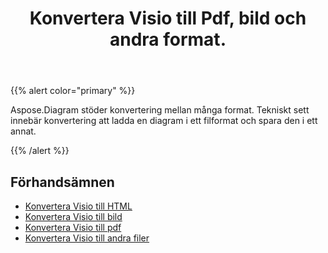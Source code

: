 ﻿---
title: Konvertera Visio till Pdf, bild och andra format.
linktitle: Diagram Konverteringar
type: docs
weight: 65
url: /sv/java/convert-diagram-to-different-formats/
description: Konvertera Visio-filer till Visio, PDF, CSV, JPG, HTML, BMP, PNG, EMF, 0761737481, 0761737481, 70.173481, 70.173481, 70.18 och mer
---
{{% alert color="primary" %}}

Aspose.Diagram stöder konvertering mellan många format. Tekniskt sett innebär konvertering att ladda en diagram i ett filformat och spara den i ett annat.

{{% /alert %}}

## **Förhandsämnen**
- [Konvertera Visio till HTML](/diagram/sv/java/convert-visio-to-html/)
- [Konvertera Visio till bild](/diagram/sv/java/convert-visio-to-image/)
- [Konvertera Visio till pdf](/diagram/sv/java/convert-visio-to-pdf/)
- [Konvertera Visio till andra filer](/diagram/sv/java/convert-visio-to-other-files/)
